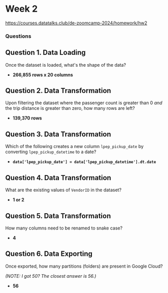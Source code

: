 # Week 2 
https://courses.datatalks.club/de-zoomcamp-2024/homework/hw2

### Questions

## Question 1. Data Loading

Once the dataset is loaded, what's the shape of the data?

* **266,855 rows x 20 columns**

## Question 2. Data Transformation

Upon filtering the dataset where the passenger count is greater than 0 _and_ the trip distance is greater than zero, how many rows are left?

* **139,370 rows**

## Question 3. Data Transformation

Which of the following creates a new column `lpep_pickup_date` by converting `lpep_pickup_datetime` to a date?

* **`data['lpep_pickup_date'] = data['lpep_pickup_datetime'].dt.date`**

## Question 4. Data Transformation

What are the existing values of `VendorID` in the dataset?

* **1 or 2**

## Question 5. Data Transformation

How many columns need to be renamed to snake case?

* **4**

## Question 6. Data Exporting

Once exported, how many partitions (folders) are present in Google Cloud?

_(NOTE: I got 50? The closest answer is 56.)_

* **56**
